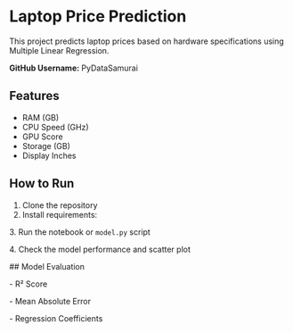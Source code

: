 # Laptop Price Prediction

This project predicts laptop prices based on hardware specifications using Multiple Linear Regression.

**GitHub Username:** PyDataSamurai

## Features

* RAM (GB)
* CPU Speed (GHz)
* GPU Score
* Storage (GB)
* Display Inches

## How to Run

1. Clone the repository
2. Install requirements:

3\. Run the notebook or `model.py` script

4\. Check the model performance and scatter plot



\## Model Evaluation



\- R² Score

\- Mean Absolute Error

\- Regression Coefficients




